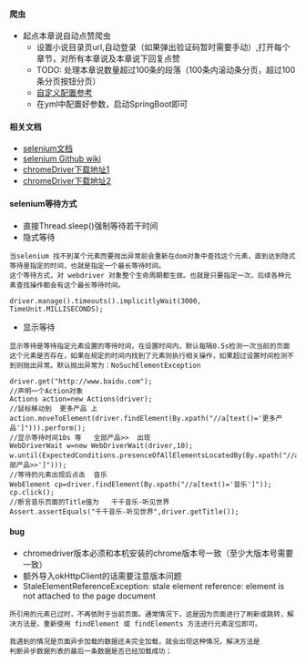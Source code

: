 #### 爬虫

* 起点本章说自动点赞爬虫
    * 设置小说目录页url,自动登录（如果弹出验证码暂时需要手动）,打开每个章节，对所有本章说及本章说下回复点赞
    * TODO: 处理本章说数量超过100条的段落（100条内滚动条分页，超过100条分页按钮分页）
    * [自定义配置参考](src/main/java/com/zx/spider/zxspider/config/QiDianAutoLikeSpiderProperties.java)
    * 在yml中配置好参数，启动SpringBoot即可

#### 相关文档
* [selenium文档](https://www.selenium.dev/documentation/zh-cn/)
* [selenium Github wiki](https://github.com/SeleniumHQ/selenium/wiki/ChromeDriver)
* [chromeDriver下载地址1](http://chromedriver.storage.googleapis.com/index.html)
* [chromeDriver下载地址2](https://sites.google.com/a/chromium.org/chromedriver/)

#### selenium等待方式
* 直接Thread.sleep()强制等待若干时间
* 隐式等待

~~~
当selenium 找不到某个元素而要抛出异常前会重新在dom对象中查找这个元素，直到达到隐式等待里指定的时间，也就是指定一个最长等待时间。
这个等待方式，对 webdriver 对象整个生命周期都生效。也就是只要指定一次，后续各种元素查找操作都会有这个最长等待时间。

driver.manage().timeouts().implicitlyWait(3000, TimeUnit.MILLISECONDS);

~~~


* 显示等待

~~~
显示等待是等待指定元素设置的等待时间，在设置时间内，默认每隔0.5s检测一次当前的页面这个元素是否存在，如果在规定的时间内找到了元素则执行相关操作，如果超过设置时间检测不到则抛出异常。默认抛出异常为：NoSuchElementException

driver.get("http://www.baidu.com");
//声明一个Action对象
Actions action=new Actions(driver);
//鼠标移动到  更多产品 上
action.moveToElement(driver.findElement(By.xpath("//a[text()='更多产品']"))).perform();
//显示等待时间10s 等   全部产品>>  出现
WebDriverWait w=new WebDriverWait(driver,10);
w.until(ExpectedConditions.presenceOfAllElementsLocatedBy(By.xpath("//a[text()='全部产品>>']")));
//等待的元素出现后点击  音乐  
WebElement cp=driver.findElement(By.xpath("//a[text()='音乐']"));
cp.click();
//断言音乐页面的Title值为   千千音乐-听见世界
Assert.assertEquals("千千音乐-听见世界",driver.getTitle());
~~~


#### bug
* chromedriver版本必须和本机安装的chrome版本号一致（至少大版本号需要一致）
* 额外导入okHttpClient的话需要注意版本问题
* StaleElementReferenceException: stale element reference: element is not attached to the page document

~~~
所引用的元素已过时，不再依附于当前页面。通常情况下，这是因为页面进行了刷新或跳转，解决方法是，重新使用 findElement 或 findElements 方法进行元素定位即可。

我遇到的情况是页面异步加载的数据还未完全加载，就会出现这种情况，解决方法是
判断异步数据列表的最后一条数据是否已经加载成功；
~~~